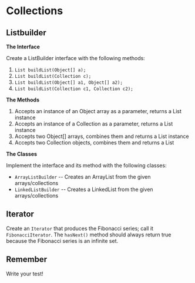 # Collections

## Listbuilder

**The Interface**

Create a ListBuilder interface with the following methods:

1. `List buildList(Object[] a);`
2. `List buildList(Collection c);`
3. `List buildList(Object[] a1, Object[] a2);`
4. `List buildList(Collection c1, Collection c2);`

**The Methods**

1. Accepts an instance of an Object array as a parameter, returns a List instance
2. Accepts an instance of a Collection as a parameter, returns a List instance
3. Accepts two Object[] arrays, combines them and returns a List instance
4. Accepts two Collection objects, combines them and returns a List

**The Classes**

Implement the interface and its method with the following classes:

- `ArrayListBuilder` -- Creates an ArrayList from the given arrays/collections
- `LinkedListBuilder` -- Creates a LinkedList from the given arrays/collections

## Iterator

Create an `Iterator` that produces the Fibonacci series; call it `FibonacciIterator`. The `hasNext()` method should always return true because the Fibonacci series is an infinite set.

## Remember

Write your test!

